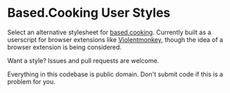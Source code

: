 # Based.Cooking User Styles

Select an alternative stylesheet for [based.cooking](https://based.cooking). Currently built as a userscript for browser extensions like [Violentmonkey](https://violentmonkey.github.io/), though the idea of a browser extension is being considered.

Want a style? Issues and pull requests are welcome.

Everything in this codebase is public domain. Don't submit code if this is a problem for you.
